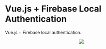 # Vue.js + Firebase Local Authentication

Vue.js + Firebase local authentication.
<p align="center">
<img src="https://i.ytimg.com/vi/MoBYBc1dkhE/maxresdefault.jpg">
</p>
